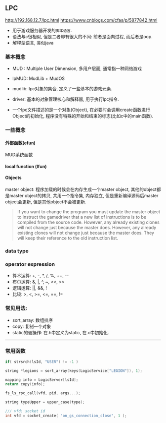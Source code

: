 ## LPC
<http://192.168.12.7/lpc.html>
<https://www.cnblogs.com/cfas/p/5877842.html>

- 用于游戏服务器开发的`脚本语言`.
- 语法与c很相似, 但是二者却有很大的不同: 前者是面向过程, 而后者是oop.
- 解释型语言, 类似java

### 基本概念
- MUD : Multiple User Dimension, 多用户层面, 通常指一种网络游戏
- lpMUD: MudLib + MudOS

- mudlib: lpc对象的集合, 定义了一些基本的游戏元素.

- driver: 基本的对象管理核心和解释器, 用于执行lpc指令.
- 一个lpc文件描述的是一个对象(Object), 在必要时会调用create函数进行Object的初始化, 程序没有特殊的开始和结束的标志(比如c中的main函数).



### 一些概念
#### 外部函数(efun)
MUD系统函数

#### local function (lfun)

#### Objects
master object: 程序加载的时候会在内存生成一个master object,
其他的object都是master object的拷贝, 共用一个指令集, 内存独立,
但是重新编译源码后master object会更新, 但是其他object不会被更新.
> If you want to change the program you must update the master object to instruct the gamedriver that a new list of instructions is to be compiled from the source code.
> However, any already existing clones will not change just because the master does.
> However, any already existing clones will not change just because the master does. They will keep their reference to the old instruction list.


### data type


### operator expression
- 算术运算: +, -, \*, /, %, ++, --
- 布尔运算: &, |, ^, ~, <<, >>
- 逻辑运算: ||, &&, !
- 比较: >, <, >=, <=, ==, !=


### 常见用法:
- sort_array: 数组排序
- copy: 复制一个对象
- static的骚操作: 在.h中定义为static, 在.c中初始化.

---
### 常用函数
```c++
if( strsrch(lsId, "USER") != -1 )
```

```c++
string *legions = sort_array(keys(LogicService["LEGION"]), 1);
```

```c++
mapping info = LogicServer[lsId];
return copy(info);
```

```c++
fs_ls_rpc_call(vfd, pid, args...);  
```

```c++
string typeUpper = upper_case(type);
```

```c++
/// vfd: socket id
int vfd = socket_create( "on_gs_connection_close", 1 );  
```

```c++

```

```c++

```
